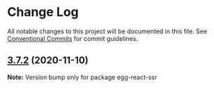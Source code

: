 # Change Log

All notable changes to this project will be documented in this file.
See [Conventional Commits](https://conventionalcommits.org) for commit guidelines.

## [3.7.2](https://github.com/ykfe/egg-react-ssr/compare/v3.7.1...v3.7.2) (2020-11-10)

**Note:** Version bump only for package egg-react-ssr
